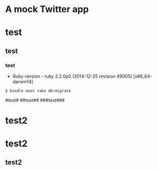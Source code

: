 # A mock Twitter app


# test #
## test ##
### test ###

* Ruby version - ruby 2.2.0p0 (2014-12-25 revision 49005) [x86_64-darwin14]


```
$ bundle exec rake db:migrate
```



#test#
##test##
###test###


test2
=====
test2
==========
test2
--
